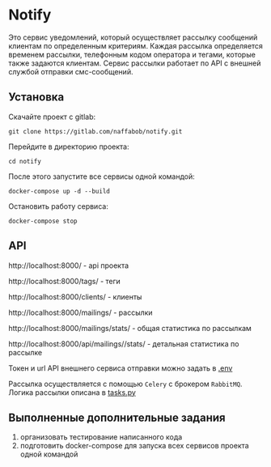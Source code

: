 # Notify
Это сервис уведомлений, который осуществляет рассылку сообщений клиентам по определенным критериям.
Каждая рассылка определяется временем рассылки, телефонным кодом оператора и тегами, которые также задаются клиентам.
Сервис рассылки работает по API с внешней службой отправки смс-сообщений.

## Установка
Скачайте проект с gitlab:
```commandline
git clone https://gitlab.com/naffabob/notify.git
```
Перейдите в директорию проекта:
```commandline
cd notify 
```
После этого запустите все сервисы одной командой:
```commandline
docker-compose up -d --build
```
Остановить работу сервиса:
```commandline
docker-compose stop
```


## API
http://localhost:8000/ - api проекта

http://localhost:8000/tags/ - теги

http://localhost:8000/clients/ - клиенты

http://localhost:8000/mailings/ - рассылки

http://localhost:8000/mailings/stats/ - общая статистика по рассылкам

http://localhost:8000/api/mailings/<pk>/stats/ - детальная статистика по рассылке

Токен и url API внешнего сервиса отправки можно задать в [.env](.env)

Рассылка осуществляется с помощью ```Celery``` с брокером ```RabbitMQ```. Логика рассылки описана в [tasks.py](api/tasks.py)

## Выполненные дополнительные задания
1. организовать тестирование написанного кода
2. подготовить docker-compose для запуска всех сервисов проекта одной командой
